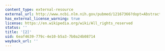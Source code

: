```yaml
---
content_type: external-resource
external_url: http://www.ncbi.nlm.nih.gov/pubmed/12167366?dopt=AbstractPlus
has_external_license_warning: true
license: https://en.wikipedia.org/wiki/All_rights_reserved
status: ''
title: '[2]'
uid: 6eaf4639-779c-4e10-b5a3-7b0a24b08714
wayback_url: ''
---
```

